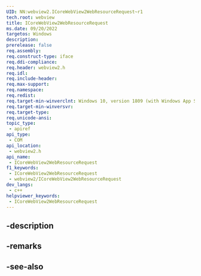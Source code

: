 ```yaml
---
UID: NN:webview2.ICoreWebView2WebResourceRequest~r1
tech.root: webview
title: ICoreWebView2WebResourceRequest
ms.date: 09/20/2022
targetos: Windows
description: 
prerelease: false
req.assembly: 
req.construct-type: iface
req.ddi-compliance: 
req.header: webview2.h
req.idl: 
req.include-header: 
req.max-support: 
req.namespace: 
req.redist: 
req.target-min-winverclnt: Windows 10, version 1809 (with Windows App SDK 1.1 or later)
req.target-min-winversvr: 
req.target-type: 
req.unicode-ansi: 
topic_type:
 - apiref
api_type:
 - COM
api_location:
 - webview2.h
api_name:
 - ICoreWebView2WebResourceRequest
f1_keywords:
 - ICoreWebView2WebResourceRequest
 - webview2/ICoreWebView2WebResourceRequest
dev_langs:
 - c++
helpviewer_keywords:
 - ICoreWebView2WebResourceRequest
---
```


## -description

## -remarks

## -see-also

